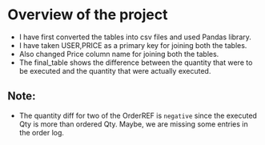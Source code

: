 # Overview of the project

- I have first converted the tables into csv files and used Pandas library.
- I have taken USER,PRICE as a primary key for joining both the tables.
- Also changed Price column name for joining both the tables.
- The final_table shows the difference between the quantity that were to be executed and the quantity that were actually executed.

## Note:
- The quantity diff for two of the OrderREF is `negative` since the executed Qty is more than ordered Qty. Maybe, we are missing some entries in the order log.
